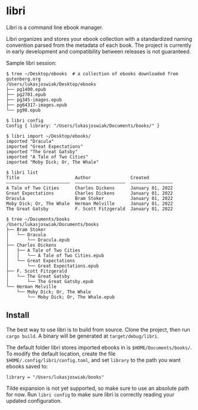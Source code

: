 # libri

Libri is a command line ebook manager.

Libri organizes and stores your ebook collection with a standardized naming convention parsed from the metadata of each book. The project is currently in early development and compatibility between releases is not guaranteed.

Sample libri session:

```
$ tree ~/Desktop/ebooks  # a collection of ebooks downloaded from gutenberg.org
/Users/lukasjoswiak/Desktop/ebooks
├── pg1400.epub
├── pg2701.epub
├── pg345-images.epub
├── pg64317-images.epub
└── pg98.epub

$ libri config
Config { library: "/Users/lukasjoswiak/Documents/books/" }

$ libri import ~/Desktop/ebooks/
imported "Dracula"
imported "Great Expectations"
imported "The Great Gatsby"
imported "A Tale of Two Cities"
imported "Moby Dick; Or, The Whale"

$ libri list
Title                     Author               Created
––––––––––––––––––––––––  –––––––––––––––––––  ––––––––––––––––
A Tale of Two Cities      Charles Dickens      January 01, 2022
Great Expectations        Charles Dickens      January 01, 2022
Dracula                   Bram Stoker          January 01, 2022
Moby Dick; Or, The Whale  Herman Melville      January 01, 2022
The Great Gatsby          F. Scott Fitzgerald  January 01, 2022

$ tree ~/Documents/books
/Users/lukasjoswiak/Documents/books
├── Bram Stoker
│   └── Dracula
│       └── Dracula.epub
├── Charles Dickens
│   ├── A Tale of Two Cities
│   │   └── A Tale of Two Cities.epub
│   └── Great Expectations
│       └── Great Expectations.epub
├── F. Scott Fitzgerald
│   └── The Great Gatsby
│       └── The Great Gatsby.epub
└── Herman Melville
    └── Moby Dick; Or, The Whale
        └── Moby Dick; Or, The Whale.epub
```

## Install

The best way to use libri is to build from source. Clone the project, then run `cargo build`. A binary will be generated at `target/debug/libri`.

The default folder libri stores imported ebooks in is `$HOME/Documents/books/`. To modify the default location, create the file `$HOME/.config/libri/config.toml`, and set `library` to the path you want ebooks saved to:

```
library = "/Users/lukasjoswiak/books"
```

Tilde expansion is not yet supported, so make sure to use an absolute path for now. Run `libri config` to make sure libri is correctly reading your updated configuration.
